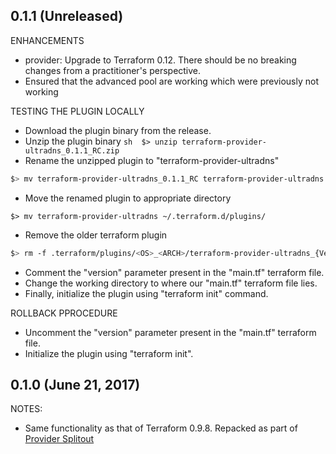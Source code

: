 ## 0.1.1 (Unreleased)

ENHANCEMENTS
* provider: Upgrade to Terraform 0.12. There should be no breaking changes from a practitioner's perspective.
* Ensured that the advanced pool are working which were previously not working

TESTING THE PLUGIN LOCALLY
* Download the plugin binary from the release.
* Unzip the plugin binary
``sh 
$> unzip terraform-provider-ultradns_0.1.1_RC.zip
``
* Rename the unzipped plugin to "terraform-provider-ultradns"
```sh
$> mv terraform-provider-ultradns_0.1.1_RC terraform-provider-ultradns
```
* Move the renamed plugin to appropriate directory
```
$> mv terraform-provider-ultradns ~/.terraform.d/plugins/
```
* Remove the older terraform plugin
```sh
$> rm -f .terraform/plugins/<OS>_<ARCH>/terraform-provider-ultradns_{Version}
```
* Comment the "version" parameter present in the "main.tf" terraform file.
* Change the working directory to where our "main.tf" terraform file lies.
* Finally, initialize the plugin using "terraform init" command.

ROLLBACK PPROCEDURE
* Uncomment  the "version" parameter present in the "main.tf" terraform file.
* Initialize the plugin using "terraform init".


## 0.1.0 (June 21, 2017)

NOTES:

* Same functionality as that of Terraform 0.9.8. Repacked as part of [Provider Splitout](https://www.hashicorp.com/blog/upcoming-provider-changes-in-terraform-0-10/)
